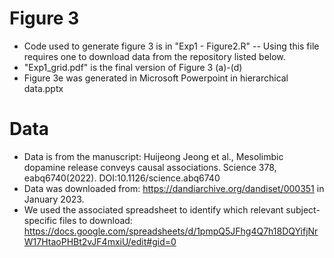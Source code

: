 # Figure 3
- Code used to generate figure 3 is in "Exp1 - Figure2.R"  -- Using this file requires one to download data from the repository listed below.
- "Exp1_grid.pdf" is the final version of Figure 3 (a)-(d)
- Figure 3e was generated in Microsoft Powerpoint in hierarchical data.pptx

# Data
- Data is from the manuscript: Huijeong Jeong et al., Mesolimbic dopamine release conveys causal associations. Science 378, eabq6740(2022). DOI:10.1126/science.abq6740
- Data was downloaded from: https://dandiarchive.org/dandiset/000351 in January 2023. 
- We used the associated spreadsheet to identify which relevant subject-specific files to download: https://docs.google.com/spreadsheets/d/1pmpQ5JFhg4Q7h18DQYifjNrW17HtaoPHBt2vJF4mxiU/edit#gid=0

